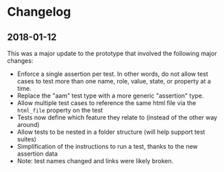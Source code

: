 # Changelog

## 2018-01-12
This was a major update to the prototype that involved the following major changes:

* Enforce a single assertion per test. In other words, do not allow test cases to test more than one name, role, value, state, or property at a time.
* Replace the "aam" test type with a more generic "assertion" type.
* Allow multiple test cases to reference the same html file via the `html_file` property on the test
* Tests now define which feature they relate to (instead of the other way around)
* Allow tests to be nested in a folder structure (will help support test suites)
* Simplification of the instructions to run a test, thanks to the new assertion data
* Note: test names changed and links were likely broken.
